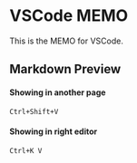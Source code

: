 # VSCode MEMO
This is the MEMO for VSCode.

## Markdown Preview
#### Showing in another page
```
Ctrl+Shift+V
```
#### Showing in right editor
```
Ctrl+K V
```
